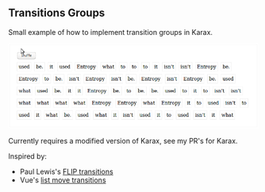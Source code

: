 ## Transitions Groups

Small example of how to implement transition groups in Karax.

![Demo](demo.gif?raw=true "Demo")

Currently requires a modified version of Karax, see my PR's for Karax.

Inspired by:

* Paul Lewis's [FLIP transitions](https://aerotwist.com/blog/flip-your-animations/)
* Vue's [list move transitions](https://vuejs.org/v2/guide/transitions.html#List-Move-Transitions)
